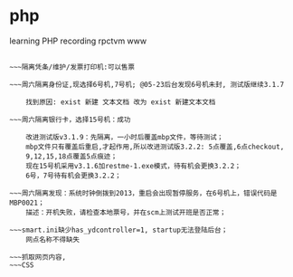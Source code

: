 # php
learning PHP
recording 
rpctvm
www

~~~5.2人工暂停服务后,第二天结果:暂停显示, 使用后台启动或恢复售票

~~~隔离凭条/维护/发票打印机:可以售票

~~~周六隔离身份证,现选择6号机,7号机; @05-23后台发现6号机未封, 测试版继续3.1.7

	找到原因: exist 新建 文本文档 改为 exist 新建文本文档

~~~周六隔离银行卡，选择15号机：成功

	改进测试版v3.1.9：先隔离，一小时后覆盖mbp文件，等待测试；
	mbp文件只有覆盖后重启,才起作用,所以改进测试版3.2.2: 5点覆盖,6点checkout,
	9,12,15,18点覆盖5点痕迹；
	现在15号机采用v3.1.6加restme-1.exe模式，待有机会更换3.2.2；
	6号，7号待有机会更换3.2.2；

~~~周六隔离发现：系统时钟倒拨到2013，重启会出现暂停服务，在6号机上，错误代码是MBP0021；
	描述：开机失败，请检查本地票号，并在scm上测试开班是否正常；

~~~smart.ini缺少has_ydcontroller=1, startup无法登陆后台；
	网点名称不得缺失

~~~抓取网页内容,
~~~CSS


